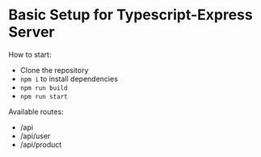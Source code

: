 # Basic Setup for Typescript-Express Server

How to start:

- Clone the repository
- `npm i` to install dependencies
- `npm run build`
- `npm run start`

Available routes:

- /api
- /api/user
- /api/product
